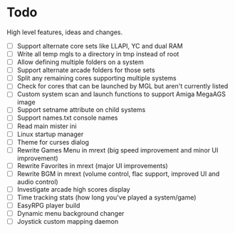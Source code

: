 # Todo

High level features, ideas and changes.

- [ ] Support alternate core sets like LLAPI, YC and dual RAM
- [ ] Write all temp mgls to a directory in tmp instead of root
- [ ] Allow defining multiple folders on a system
- [ ] Support alternate arcade folders for those sets
- [ ] Split any remaining cores supporting multiple systems
- [ ] Check for cores that can be launched by MGL but aren't currently listed
- [ ] Custom system scan and launch functions to support Amiga MegaAGS image
- [ ] Support setname attribute on child systems
- [ ] Support names.txt console names
- [ ] Read main mister ini
- [ ] Linux startup manager
- [ ] Theme for curses dialog
- [ ] Rewrite Games Menu in mrext (big speed improvement and minor UI improvement)
- [ ] Rewrite Favorites in mrext (major UI improvements)
- [ ] Rewrite BGM in mrext (volume control, flac support, improved UI and audio control)
- [ ] Investigate arcade high scores display
- [ ] Time tracking stats (how long you've played a system/game)
- [ ] EasyRPG player build
- [ ] Dynamic menu background changer
- [ ] Joystick custom mapping daemon
